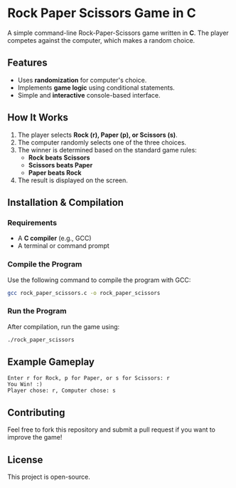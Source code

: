# Rock Paper Scissors Game in C

A simple command-line Rock-Paper-Scissors game written in **C**. The player competes against the computer, which makes a random choice.

## Features
- Uses **randomization** for computer's choice.
- Implements **game logic** using conditional statements.
- Simple and **interactive** console-based interface.

## How It Works
1. The player selects **Rock (r), Paper (p), or Scissors (s)**.
2. The computer randomly selects one of the three choices.
3. The winner is determined based on the standard game rules:
   - **Rock beats Scissors**
   - **Scissors beats Paper**
   - **Paper beats Rock**
4. The result is displayed on the screen.

## Installation & Compilation
### Requirements
- A **C compiler** (e.g., GCC)
- A terminal or command prompt

### Compile the Program
Use the following command to compile the program with GCC:
```sh
gcc rock_paper_scissors.c -o rock_paper_scissors
```

### Run the Program
After compilation, run the game using:
```sh
./rock_paper_scissors
```

## Example Gameplay
```
Enter r for Rock, p for Paper, or s for Scissors: r
You Win! :)
Player chose: r, Computer chose: s
```

## Contributing
Feel free to fork this repository and submit a pull request if you want to improve the game!

## License
This project is open-source.

